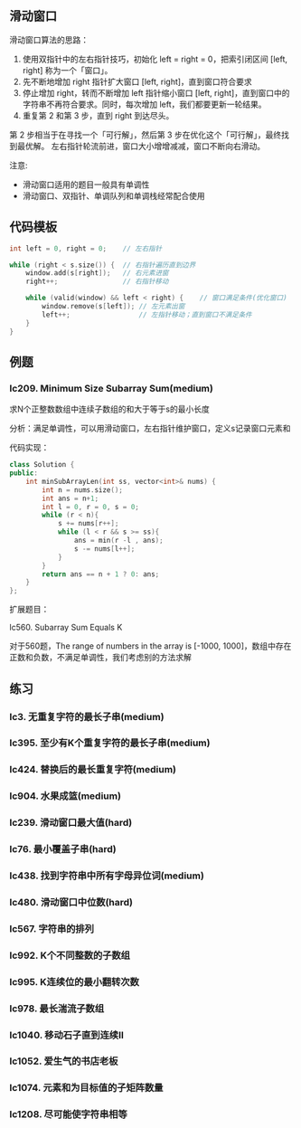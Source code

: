 ## 滑动窗口

滑动窗口算法的思路：

1. 使用双指针中的左右指针技巧，初始化 left = right = 0，把索引闭区间 [left, right] 称为一个「窗口」。
2. 先不断地增加 right 指针扩大窗口 [left, right]，直到窗口符合要求
3. 停止增加 right，转而不断增加 left 指针缩小窗口 [left, right]，直到窗口中的字符串不再符合要求。同时，每次增加 left，我们都要更新一轮结果。
4. 重复第 2 和第 3 步，直到 right 到达尽头。

第 2 步相当于在寻找一个「可行解」，然后第 3 步在优化这个「可行解」，最终找到最优解。
左右指针轮流前进，窗口大小增增减减，窗口不断向右滑动。

注意:

- 滑动窗口适用的题目一般具有单调性
- 滑动窗口、双指针、单调队列和单调栈经常配合使用

## 代码模板

```cpp
int left = 0, right = 0;    // 左右指针

while (right < s.size()) {  // 右指针遍历直到边界
    window.add(s[right]);   // 右元素进窗
    right++;                // 右指针移动

    while (valid(window) && left < right) {    // 窗口满足条件(优化窗口)
        window.remove(s[left]); // 左元素出窗
        left++;                 // 左指针移动；直到窗口不满足条件
    }
}
```

## 例题

### lc209. Minimum Size Subarray Sum(medium)

求N个正整数数组中连续子数组的和大于等于s的最小长度

分析：满足单调性，可以用滑动窗口，左右指针维护窗口，定义s记录窗口元素和

代码实现：

```cpp
class Solution {
public:
    int minSubArrayLen(int ss, vector<int>& nums) {
        int n = nums.size();
        int ans = n+1;
        int l = 0, r = 0, s = 0;
        while (r < n){
            s += nums[r++];
            while (l < r && s >= ss){
                ans = min(r -l , ans);
                s -= nums[l++];
            }
        }
        return ans == n + 1 ? 0: ans;
    }
};
```

扩展题目：

lc560. Subarray Sum Equals K

对于560题，The range of numbers in the array is [-1000, 1000]，数组中存在正数和负数，不满足单调性，我们考虑别的方法求解

## 练习

### lc3. 无重复字符的最长子串(medium)

### lc395. 至少有K个重复字符的最长子串(medium)

### lc424. 替换后的最长重复字符(medium)

### lc904. 水果成篮(medium)

### lc239. 滑动窗口最大值(hard)

### lc76. 最小覆盖子串(hard)

### lc438. 找到字符串中所有字母异位词(medium)

### lc480. 滑动窗口中位数(hard)

### lc567. 字符串的排列

### lc992. K个不同整数的子数组

### lc995. K连续位的最小翻转次数

### lc978. 最长湍流子数组

### lc1040. 移动石子直到连续II

### lc1052. 爱生气的书店老板

### lc1074. 元素和为目标值的子矩阵数量

### lc1208. 尽可能使字符串相等


